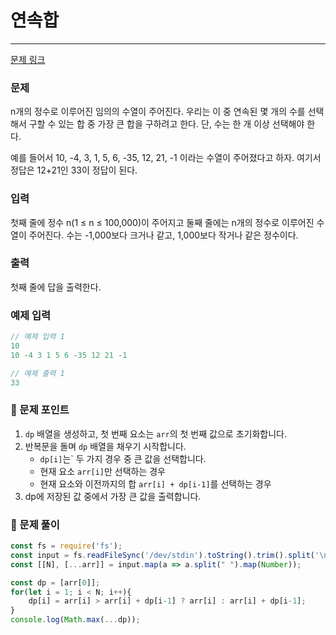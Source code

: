 # 연속합

---

[문제 링크](https://www.acmicpc.net/problem/1912)

### 문제

n개의 정수로 이루어진 임의의 수열이 주어진다. 우리는 이 중 연속된 몇 개의 수를 선택해서 구할 수 있는 합 중 가장 큰 합을 구하려고 한다. 단, 수는 한 개 이상 선택해야 한다.

예를 들어서 10, -4, 3, 1, 5, 6, -35, 12, 21, -1 이라는 수열이 주어졌다고 하자. 여기서 정답은 12+21인 33이 정답이 된다.

### 입력

첫째 줄에 정수 n(1 ≤ n ≤ 100,000)이 주어지고 둘째 줄에는 n개의 정수로 이루어진 수열이 주어진다. 수는 -1,000보다 크거나 같고, 1,000보다 작거나 같은 정수이다.

### 출력

첫째 줄에 답을 출력한다.

### 예제 입력

```jsx
// 예제 입력 1
10
10 -4 3 1 5 6 -35 12 21 -1

// 예제 출력 1
33
```

### 📕 문제 포인트

1. `dp` 배열을 생성하고, 첫 번째 요소는 `arr`의 첫 번째 값으로 초기화합니다.
2. 반복문을 돌며 `dp` 배열을 채우기 시작합니다.
    - `dp[i]`는` 두 가지 경우 중 큰 값을 선택합니다.
    - 현재 요소 `arr[i]`만 선택하는 경우
    - 현재 요소와 이전까지의 합 `arr[i] + dp[i-1]`를 선택하는 경우
3. dp에 저장된 값 중에서 가장 큰 값을 출력합니다.

### 📝 문제 풀이
```js
const fs = require('fs');
const input = fs.readFileSync('/dev/stdin').toString().trim().split('\n');
const [[N], [...arr]] = input.map(a => a.split(" ").map(Number));

const dp = [arr[0]];
for(let i = 1; i < N; i++){
    dp[i] = arr[i] > arr[i] + dp[i-1] ? arr[i] : arr[i] + dp[i-1];
}
console.log(Math.max(...dp));
```
